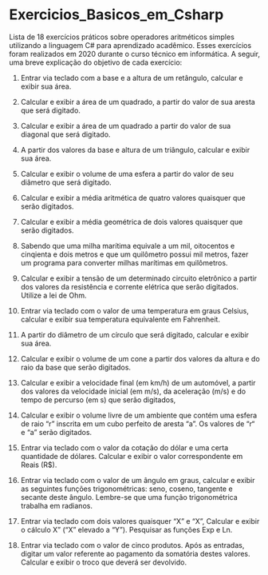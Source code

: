 # Exercicios_Basicos_em_Csharp

Lista de 18 exercícios práticos sobre operadores aritméticos simples utilizando a linguagem C# para aprendizado acadêmico. Esses exercícios foram realizados em 2020 durante o curso técnico em informática. A seguir, uma breve explicação do objetivo de cada exercício:

1. Entrar via teclado com a base e a altura de um retângulo, calcular e exibir sua área.

2. Calcular e exibir a área de um quadrado, a partir do valor de sua aresta que será digitado.

3. Calcular e exibir a área de um quadrado a partir do valor de sua diagonal que será digitado.

4. A partir dos valores da base e altura de um triângulo, calcular e exibir sua área.

5. Calcular e exibir o volume de uma esfera a partir do valor de seu diâmetro que será digitado.

6. Calcular e exibir a média aritmética de quatro valores quaisquer que serão digitados.

7. Calcular e exibir a média geométrica de dois valores quaisquer que serão digitados.

8. Sabendo que uma milha marítima equivale a um mil, oitocentos e cinqienta e dois metros e que um quilômetro possui mil metros, fazer um programa para converter milhas marítimas em quilômetros.

9. Calcular e exibir a tensão de um determinado circuito eletrônico a partir dos valores da resistência e corrente elétrica que serão digitados. Utilize a lei de Ohm.

10. Entrar via teclado com o valor de uma temperatura em graus Celsius, calcular e exibir sua temperatura equivalente em Fahrenheit.

11. A partir do diâmetro de um círculo que será digitado, calcular e exibir sua área.

12. Calcular e exibir o volume de um cone a partir dos valores da altura e do raio da base que serão digitados.

13. Calcular e exibir a velocidade final (em km/h) de um automóvel, a partir dos valores da velocidade inicial (em m/s), da aceleração (m/s) e do tempo de percurso (em s) que serão digitados,

14. Calcular e exibir o volume livre de um ambiente que contém uma esfera de raio “r” inscrita em um cubo perfeito de aresta “a”. Os valores de “r“ e “a” serão digitados.

15. Entrar via teclado com o valor da cotação do dólar e uma certa quantidade de dólares. Calcular e exibir o valor correspondente em Reais (R$).

16. Entrar via teclado com o valor de um ângulo em graus, calcular e exibir as seguintes funções trigonométricas: seno, coseno, tangente e secante deste ângulo. Lembre-se que uma função trigonométrica trabalha em radianos.

17. Entrar via teclado com dois valores quaisquer “X” e “X”, Calcular e exibir o cálculo X” (“X” elevado a “Y”). Pesquisar as funções Exp e Ln.

18. Entrar via teclado com o valor de cinco produtos. Após as entradas, digitar um valor referente ao pagamento da somatória destes valores. Calcular e exibir o troco que deverá ser devolvido.
